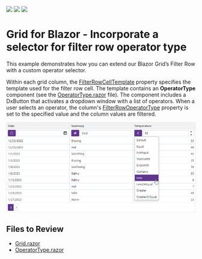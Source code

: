 <!-- default badges list -->
![](https://img.shields.io/endpoint?url=https://codecentral.devexpress.com/api/v1/VersionRange/520108155/22.1.3%2B)
[![](https://img.shields.io/badge/Open_in_DevExpress_Support_Center-FF7200?style=flat-square&logo=DevExpress&logoColor=white)](https://supportcenter.devexpress.com/ticket/details/T1106516)
[![](https://img.shields.io/badge/📖_How_to_use_DevExpress_Examples-e9f6fc?style=flat-square)](https://docs.devexpress.com/GeneralInformation/403183)
<!-- default badges end -->

# Grid for Blazor - Incorporate a selector for filter row operator type

This example demonstrates how you can extend our Blazor Grid’s Filter Row with a custom operator selector.

Within each grid column, the [FilterRowCellTemplate](https://docs.devexpress.com/Blazor/DevExpress.Blazor.DxGridDataColumn.FilterRowCellTemplate) property specifies the template used for the filter row cell. The template contains an **OperatorType** component (see the [OperatorType.razor](./CS/DxGridFilterOperatorSelector/Components/OperatorType.razor) file). The component includes a DxButton that activates a dropdown window with a list of operators. When a user selects an operator, the column's [FilterRowOperatorType](http://docs.devexpress.devx/Blazor/DevExpress.Blazor.DxGridDataColumn.FilterRowOperatorType) property is set to the specified value and the column values are filtered.

![Grid with filter](image.png)

## Files to Review

- [Grid.razor](./CS/DxGridFilterOperatorSelector/Pages/Grid.razor)
- [OperatorType.razor](./CS/DxGridFilterOperatorSelector/Components/OperatorType.razor)
